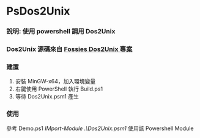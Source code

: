 # PsDos2Unix

### 說明: 使用 powershell 調用 Dos2Unix

### Dos2Unix 源碼來自 [Fossies Dos2Unix 專案](https://fossies.org/linux/misc/dos2unix-7.5.2.tar.gz/)

### 建置
1. 安裝 MinGW-x64，加入環境變量
2. 右鍵使用 PowerShell 執行 Build.ps1
3. 等待 Dos2Unix.psm1 產生

### 使用
參考 Demo.ps1 *IMport-Module .\Dos2Unix.psm1* 使用該 Powershell Module  
